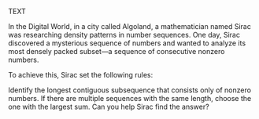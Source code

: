 TEXT

In the Digital World, in a city called Algoland, a mathematician named Sirac was researching density patterns in number sequences. One day, Sirac discovered a mysterious sequence of numbers and wanted to analyze its most densely packed subset—a sequence of consecutive nonzero numbers.

To achieve this, Sirac set the following rules:

Identify the longest contiguous subsequence that consists only of nonzero numbers.
If there are multiple sequences with the same length, choose the one with the largest sum.
Can you help Sirac find the answer?
